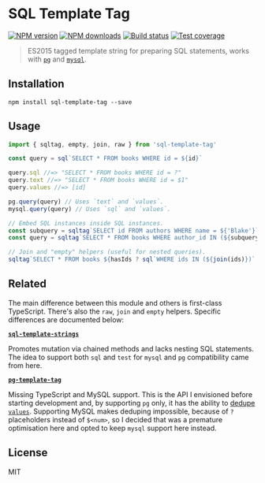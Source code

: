 # SQL Template Tag

[![NPM version][npm-image]][npm-url]
[![NPM downloads][downloads-image]][downloads-url]
[![Build status][travis-image]][travis-url]
[![Test coverage][coveralls-image]][coveralls-url]

> ES2015 tagged template string for preparing SQL statements, works with [`pg`](https://www.npmjs.com/package/pg) and [`mysql`](https://www.npmjs.com/package/mysql).

## Installation

```
npm install sql-template-tag --save
```

## Usage

```ts
import { sqltag, empty, join, raw } from 'sql-template-tag'

const query = sql`SELECT * FROM books WHERE id = ${id}`

query.sql //=> "SELECT * FROM books WHERE id = ?"
query.text //=> "SELECT * FROM books WHERE id = $1"
query.values //=> [id]

pg.query(query) // Uses `text` and `values`.
mysql.query(query) // Uses `sql` and `values`.

// Embed SQL instances inside SQL instances.
const subquery = sqltag`SELECT id FROM authors WHERE name = ${'Blake'}`
const query = sqltag`SELECT * FROM books WHERE author_id IN (${subquery})`

// Join and "empty" helpers (useful for nested queries).
sqltag`SELECT * FROM books ${hasIds ? sql`WHERE ids IN (${join(ids)})` : empty}`
```

## Related

The main difference between this module and others is first-class TypeScript. There's also the `raw`, `join` and `empty` helpers. Specific differences are documented below:

**[`sql-template-strings`](https://github.com/felixfbecker/node-sql-template-strings)**

Promotes mutation via chained methods and lacks nesting SQL statements. The idea to support both `sql` and `test` for `mysql` and `pg` compatibility came from here.

**[`pg-template-tag`](https://github.com/XeCycle/pg-template-tag)**

Missing TypeScript and MySQL support. This is the API I envisioned before starting development and, by supporting `pg` only, it has the ability to [dedupe `values`](https://github.com/XeCycle/pg-template-tag/issues/5#issuecomment-386875336). Supporting MySQL makes deduping impossible, because of `?` placeholders instead of `$<num>`, so I decided that was a premature optimisation here and opted to keep `mysql` support here instead.

## License

MIT

[npm-image]: https://img.shields.io/npm/v/sql-template-tag.svg?style=flat
[npm-url]: https://npmjs.org/package/sql-template-tag
[downloads-image]: https://img.shields.io/npm/dm/sql-template-tag.svg?style=flat
[downloads-url]: https://npmjs.org/package/sql-template-tag
[travis-image]: https://img.shields.io/travis/blakeembrey/sql-template-tag.svg?style=flat
[travis-url]: https://travis-ci.org/blakeembrey/sql-template-tag
[coveralls-image]: https://img.shields.io/coveralls/blakeembrey/sql-template-tag.svg?style=flat
[coveralls-url]: https://coveralls.io/r/blakeembrey/sql-template-tag?branch=master
